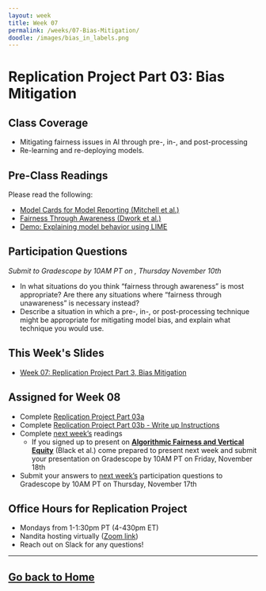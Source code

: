```yaml
---
layout: week
title: Week 07
permalink: /weeks/07-Bias-Mitigation/
doodle: /images/bias_in_labels.png
---
```


# Replication Project Part 03: Bias Mitigation

## Class Coverage
* Mitigating fairness issues in AI through pre-, in-, and post-processing
* Re-learning and re-deploying models. 

## Pre-Class Readings
Please read the following:
* [Model Cards for Model Reporting (Mitchell et al.)](https://arxiv.org/abs/1810.03993)
* [Fairness Through Awareness (Dwork et al.)](https://arxiv.org/abs/1104.3913)
* [Demo: Explaining model behavior using LIME](https://nbviewer.org/github/Trusted-AI/AIF360/blob/master/examples/demo_lime.ipynb)

## Participation Questions 
_Submit to Gradescope by 10AM PT on , Thursday November 10th_
* In what situations do you think “fairness through awareness” is most appropriate? Are there any situations where “fairness through unawareness” is necessary instead?
* Describe a situation in which a pre-, in-, or post-processing technique might be appropriate for mitigating model bias, and explain what technique you would use.

## This Week's Slides
* [Week 07: Replication Project Part 3, Bias Mitigation](https://github.com/nanrahman/capstone-responsible-ai/blob/b26120feeec97a97265c39506d02f64ea276535a/notes/week-07/week-7-draft.pdf)

## Assigned for Week 08
* Complete [Replication Project Part 03a](https://github.com/nanrahman/capstone-responsible-ai/blob/548c9a4c1afdf46930bf5dc813c6a605f8d336c1/notes/week-07/replication-project-part-03a-bias-mitigation.ipynb)
* Complete [Replication Project Part 03b - Write up Instructions](https://github.com/nanrahman/capstone-responsible-ai/blob/548c9a4c1afdf46930bf5dc813c6a605f8d336c1/notes/week-07/replication-project-part-03b-bias-mitigation.ipynb)
* Complete [next week’s](https://nanrahman.github.io/capstone-responsible-ai/weeks/08-Capstone-Planning-Techno-Solutionism/) readings
    * If you signed up to present on [**Algorithmic Fairness and Vertical Equity**](https://arxiv.org/abs/2206.09875) (Black et al.) come prepared to present next week and submit your presentation on Gradescope by 10AM PT on Friday, November 18th
* Submit your answers to [next week’s](https://nanrahman.github.io/capstone-responsible-ai/weeks/08-Capstone-Planning-Techno-Solutionism/) participation questions to Gradescope by 10AM PT on Thursday, November 17th

## Office Hours for Replication Project
* Mondays from 1-1:30pm PT (4-430pm ET)
* Nandita hosting virtually ([Zoom link](https://github.com/nanrahman/capstone-responsible-ai/blob/85fa88b88441f0dcd04e9fa84519ab0aa7090df2/notes/week-04/replication-office-hour-zoom-info.md))
* Reach out on Slack for any questions!

---
[Go back to Home](https://nanrahman.github.io/capstone-responsible-ai/)
---
